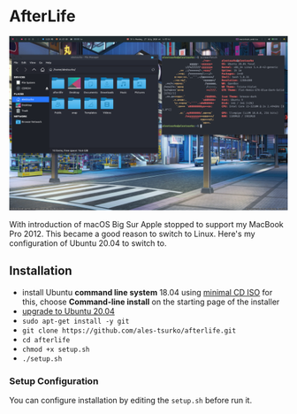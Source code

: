 # AfterLife

![screenshot](screenshot.png)

With introduction of macOS Big Sur Apple stopped to support my MacBook Pro 2012.
This became a good reason to switch to Linux.
Here's my configuration of Ubuntu 20.04 to switch to.




## Installation

- install Ubuntu **command line system** 18.04 using [minimal CD ISO](https://help.ubuntu.com/community/Installation/MinimalCD)
  for this, choose **Command-line install** on the starting page of the installer
- [upgrade to Ubuntu 20.04](https://linuxconfig.org/how-to-upgrade-ubuntu-to-20-04-lts-focal-fossa)
- `sudo apt-get install -y git`
- `git clone https://github.com/ales-tsurko/afterlife.git`
- `cd afterlife`
- `chmod +x setup.sh`
- `./setup.sh`


### Setup Configuration

You can configure installation by editing the `setup.sh` before run it.
